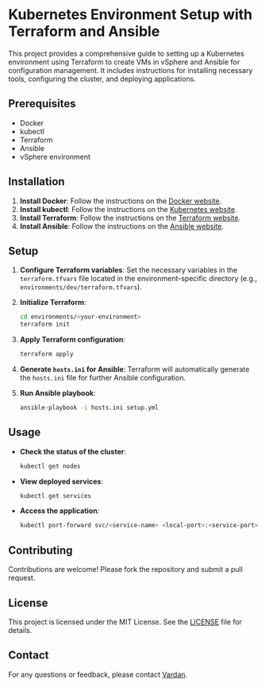 # Kubernetes Environment Setup with Terraform and Ansible

This project provides a comprehensive guide to setting up a Kubernetes environment using Terraform to create VMs in vSphere and Ansible for configuration management. It includes instructions for installing necessary tools, configuring the cluster, and deploying applications.

## Prerequisites

- Docker
- kubectl
- Terraform
- Ansible
- vSphere environment

## Installation

1. **Install Docker**: Follow the instructions on the [Docker website](https://docs.docker.com/get-docker/).
2. **Install kubectl**: Follow the instructions on the [Kubernetes website](https://kubernetes.io/docs/tasks/tools/install-kubectl/).
3. **Install Terraform**: Follow the instructions on the [Terraform website](https://learn.hashicorp.com/tutorials/terraform/install-cli).
4. **Install Ansible**: Follow the instructions on the [Ansible website](https://docs.ansible.com/ansible/latest/installation_guide/intro_installation.html).

## Setup

1. **Configure Terraform variables**: Set the necessary variables in the `terraform.tfvars` file located in the environment-specific directory (e.g., `environments/dev/terraform.tfvars`).
2. **Initialize Terraform**:
    ```sh
    cd environments/<your-environment>
    terraform init
    ```

3. **Apply Terraform configuration**:
    ```sh
    terraform apply
    ```

4. **Generate `hosts.ini` for Ansible**: Terraform will automatically generate the `hosts.ini` file for further Ansible configuration.

5. **Run Ansible playbook**:
    ```sh
    ansible-playbook -i hosts.ini setup.yml
    ```

## Usage

- **Check the status of the cluster**:
    ```sh
    kubectl get nodes
    ```

- **View deployed services**:
    ```sh
    kubectl get services
    ```

- **Access the application**:
    ```sh
    kubectl port-forward svc/<service-name> <local-port>:<service-port>
    ```

## Contributing

Contributions are welcome! Please fork the repository and submit a pull request.

## License

This project is licensed under the MIT License. See the [LICENSE](LICENSE) file for details.

## Contact

For any questions or feedback, please contact [Vardan](mailto:vardan@example.com).


